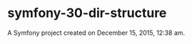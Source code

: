symfony-30-dir-structure
========================

A Symfony project created on December 15, 2015, 12:38 am.
